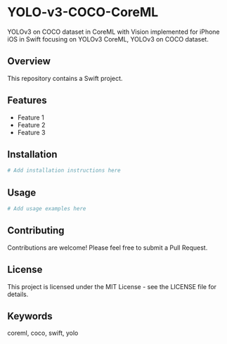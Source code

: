 # YOLO-v3-COCO-CoreML

YOLOv3 on COCO dataset in CoreML with Vision implemented for iPhone iOS in Swift focusing on YOLOv3 CoreML, YOLOv3 on COCO dataset.

## Overview

This repository contains a Swift project.

## Features

- Feature 1
- Feature 2
- Feature 3

## Installation

```bash
# Add installation instructions here
```

## Usage

```bash
# Add usage examples here
```

## Contributing

Contributions are welcome! Please feel free to submit a Pull Request.

## License

This project is licensed under the MIT License - see the LICENSE file for details.

## Keywords

coreml, coco, swift, yolo
